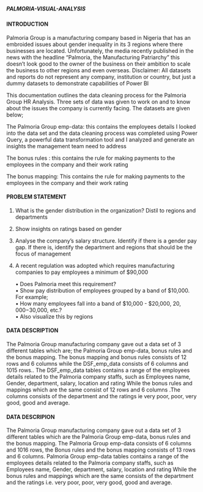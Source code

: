 ##### PALMORIA-VISUAL-ANALYSIS

#### INTRODUCTION 

Palmoria Group is a manufacturing company based in Nigeria that has an embroided issues about gender inequality in its 3 regions where there businesses are located. Unfortunately, the media recently published in the news with the headline “Palmoria, the Manufacturing Patriarchy” this doesn’t look good to the owner of the business on their ambition to scale the business to other regions and even overseas. Disclaimer: All datasets and reports do not represent any company, institution or country, but just a dummy datasets to demonstrate capabilities of Power BI

This documentation outlines the data cleaning process for the Palmoria Group HR Analysis. Three sets of data was given to work on and to know about the issues the company is currently facing. The datasets are given below;

The Palmoria Group emp-data: this contains the employees details I looked into the data set and the data cleaning process was completed using Power Query, a powerful data transformation tool and I analyzed and generate an insights the management team need to address

The bonus rules : this contains the rule for making payments to the employees in the company and their work rating

The bonus mapping: This contains the rule for making payments to the employees in the company and their work rating

#### PROBLEM STATEMENT

1. What is the gender distribution in the organization? Distil to regions and departments

2. Show insights on ratings based on gender

3. Analyse the company’s salary structure. Identify if there is a gender pay gap. If there is, identify the department and regions that should be the focus of management

4. A recent regulation was adopted which requires manufacturing companies to pay employees a minimum of $90,000

   • Does Palmoria meet this requirement?  
   • Show pay distribution of employees grouped by a band of $10,000. For example;  
   • How many employees fall into a band of $10,000 - $20,000, $20,000 -$30,000, etc.?  
   • Also visualize this by regions

#### DATA DESCRIPTION

The Palmoria Group manufacturing company gave out a data set of 3 different tables which are; the Palmoria Group emp-data, bonus rules and the bonus mapping. The bonus mapping and bonus rules consists of 12 rows and 6 columns while the DSF_emp_data consists of 6 columns and 1015 rows.. The DSF_emp_data tables contains a range of the employees details related to the Palmoria company staffs, such as Employees name, Gender, department, salary, location and rating While the bonus rules and mappings which are the same consist of 12 rows and 6 columns .The columns consists of the department and the ratings ie very poor, poor, very good, good and average.

#### DATA DESCRIPION

The Palmoria Group manufacturing company gave out a data set of 3 different tables which are the Palmoria Group emp-data, bonus rules and the bonus mapping. The Palmoria Group emp-data consists of 6 columns and 1016 rows, the Bonus rules and the bonus mapping consists of 13 rows and 6 columns. Palmoria Group emp-data tables contains a range of the employees details related to the Palmoria company staffs, such as Employees name, Gender, department, salary, location and rating While the bonus rules and mappings which are the same  consists of the department and the ratings i.e. very poor, poor, very good, good and average.



   



